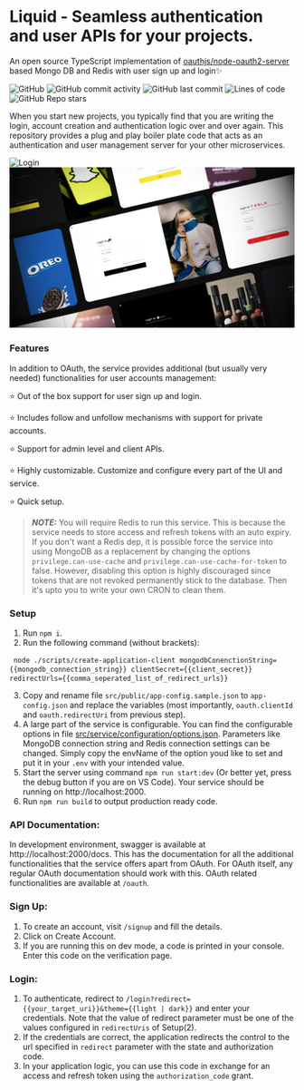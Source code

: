 # Liquid - Seamless authentication and user APIs for your projects.

An open source TypeScript implementation of [oauthjs/node-oauth2-server](https://github.com/oauthjs/node-oauth2-server) based Mongo DB and Redis with user sign up and login✨

![GitHub](https://img.shields.io/github/license/shrihari-prakash/liquid)
![GitHub commit activity](https://img.shields.io/github/commit-activity/m/shrihari-prakash/liquid)
![GitHub last commit](https://img.shields.io/github/last-commit/shrihari-prakash/liquid)
![Lines of code](https://img.shields.io/tokei/lines/github/shrihari-prakash/liquid)
![GitHub Repo stars](https://img.shields.io/github/stars/shrihari-prakash/liquid?style=social)

When you start new projects, you typically find that you are writing the login, account creation and authentication logic over and over again. This repository provides a plug and play boiler plate code that acts as an authentication and user management server for your other microservices.

![Login](images/screenshot-1.png)
![Liquid](images/liquid-banner.png)

### Features

In addition to OAuth, the service provides additional (but usually very needed) functionalities for user accounts management:

⭐ Out of the box support for user sign up and login.

⭐ Includes follow and unfollow mechanisms with support for private accounts.

⭐ Support for admin level and client APIs.

⭐ Highly customizable. Customize and configure every part of the UI and service.

⭐ Quick setup.

> **_NOTE:_** You will require Redis to run this service. This is because the service needs to store access and refresh tokens with an auto expiry. If you don't want a Redis dep, it is possible force the service into using MongoDB as a replacement by changing the options `privilege.can-use-cache` and `privilege.can-use-cache-for-token` to false. However, disabling this option is highly discouraged since tokens that are not revoked permanently stick to the database. Then it's upto you to write your own CRON to clean them.

### Setup

1. Run `npm i`.
2. Run the following command (without brackets):
```
 node ./scripts/create-application-client mongodbConenctionString={{mongodb_connection_string}} clientSecret={{client_secret}} redirectUrls={{comma_seperated_list_of_redirect_urls}}
```
3. Copy and rename file `src/public/app-config.sample.json` to `app-config.json` and replace the variables (most importantly, `oauth.clientId` and `oauth.redirectUri` from previous step).
4. A large part of the service is configurable. You can find the configurable options in file [src/service/configuration/options.json](src/service/configuration/options.json). Parameters like MongoDB connection string and Redis connection settings can be changed. Simply copy the envName of the option youd like to set and put it in your `.env` with your intended value.
5. Start the server using command `npm run start:dev` (Or better yet, press the debug button if you are on VS Code). Your service should be running on http://localhost:2000.
6. Run `npm run build` to output production ready code.

### API Documentation:

In development environment, swagger is available at http://localhost:2000/docs. This has the documentation for all the additional functionalities that the service offers apart from OAuth. For OAuth itself, any regular OAuth documentation should work with this. OAuth related functionalities are available at `/oauth`.

### Sign Up:

1. To create an account, visit `/signup` and fill the details.
2. Click on Create Account.
3. If you are running this on dev mode, a code is printed in your console. Enter this code on the verification page.

### Login:

1. To authenticate, redirect to `/login?redirect={{your_target_uri}}&theme={{light | dark}}` and enter your credentials. Note that the value of redirect parameter must be one of the values configured in `redirectUris` of Setup(2).
2. If the credentials are correct, the application redirects the control to the url specified in `redirect` parameter with the state and authorization code.
3. In your application logic, you can use this code in exchange for an access and refresh token using the `authorization_code` grant.
